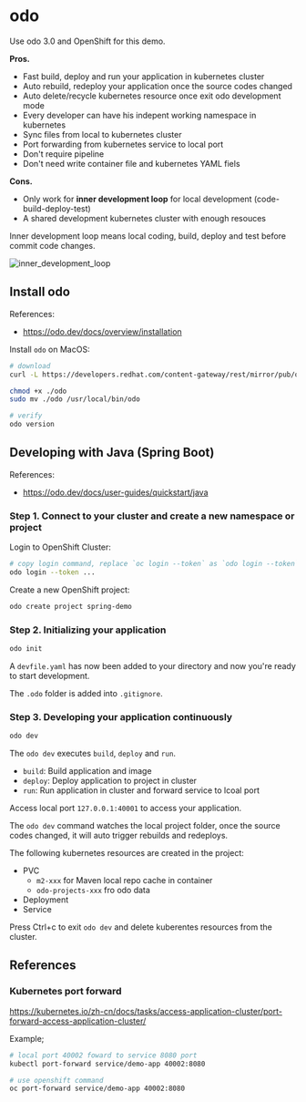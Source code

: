 # odo

Use odo 3.0 and OpenShift for this demo.

**Pros.**
- Fast build, deploy and run your application in kubernetes cluster
- Auto rebuild, redeploy your application once the source codes changed
- Auto delete/recycle kubernetes resource once exit odo development mode
- Every developer can have his indepent working namespace in kubernetes
- Sync files from local to kubernetes cluster
- Port forwarding from kubernetes service to local port
- Don't require pipeline
- Don't need write container file and kubernetes YAML fiels

**Cons.**
- Only work for **inner development loop** for local development (code-build-deploy-test)
- A shared development kubernetes cluster with enough resouces


Inner development loop means local coding, build, deploy and test before commit code changes.

![inner_development_loop](https://developers.redhat.com/sites/default/files/styles/article_floated/public/blog/2020/05/To-Staging.png)



## Install odo

References:
- https://odo.dev/docs/overview/installation

Install `odo` on MacOS:

```bash
# download
curl -L https://developers.redhat.com/content-gateway/rest/mirror/pub/openshift-v4/clients/odo/v3.0.0~rc1/odo-darwin-amd64 -o odo

chmod +x ./odo
sudo mv ./odo /usr/local/bin/odo

# verify
odo version
```

## Developing with Java (Spring Boot)

References:
- https://odo.dev/docs/user-guides/quickstart/java

### Step 1. Connect to your cluster and create a new namespace or project

Login to OpenShift Cluster:
```bash
# copy login command, replace `oc login --token` as `odo login --token`
odo login --token ...
```

Create a new OpenShift project:
```bash
odo create project spring-demo
```

### Step 2. Initializing your application

```bash
odo init
```

A `devfile.yaml` has now been added to your directory and now you're ready to start development.

The `.odo` folder is added into `.gitignore`.

### Step 3. Developing your application continuously

```bash
odo dev
```

The `odo dev` executes `build`, `deploy` and `run`.

- `build`: Build application and image
- `deploy`: Deploy application to project in cluster
- `run`: Run application in cluster and forward service to lcoal port

Access local port `127.0.0.1:40001` to access your application.

The `odo dev` command watches the local project folder, once the source codes changed, it will auto trigger rebuilds and redeploys.

The following kubernetes resources are created in the project:
- PVC
    - `m2-xxx` for Maven local repo cache in container
    - `odo-projects-xxx` fro odo data
- Deployment
- Service

Press Ctrl+c to exit `odo dev` and delete kuberentes resources from the cluster.


## References

### Kubernetes port forward

https://kubernetes.io/zh-cn/docs/tasks/access-application-cluster/port-forward-access-application-cluster/

Example;
```bash
# local port 40002 foward to service 8080 port
kubectl port-forward service/demo-app 40002:8080

# use openshift command
oc port-forward service/demo-app 40002:8080
```